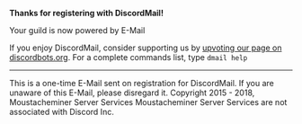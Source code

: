 **Thanks for registering with DiscordMail!**

Your guild is now powered by E-Mail

If you enjoy DiscordMail, consider supporting us by [upvoting our page on discordbots.org](https://discordbots.org/bot/330003632298917889).
For a complete commands list, type `dmail help`

---

This is a one-time E-Mail sent on registration for DiscordMail. If you are unaware of this E-Mail, please disregard it.
Copyright 2015 - 2018, Moustacheminer Server Services Moustacheminer Server Services are not associated with Discord Inc.